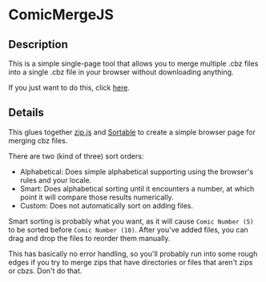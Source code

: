 # ComicMergeJS

## Description

This is a simple single-page tool that allows you to merge multiple .cbz files into a single .cbz file in your browser without downloading anything.

If you just want to do this, click [here](https://example.com).

## Details

This glues together [zip.js](https://gildas-lormeau.github.io/zip.js/) and [Sortable](https://github.com/SortableJS/Sortable) to create a simple browser page for merging cbz files.

There are two (kind of three) sort orders:

* Alphabetical: Does simple alphabetical supporting using the browser's rules and your locale.
* Smart: Does alphabetical sorting until it encounters a number, at which point it will compare those results numerically.
* Custom: Does not automatically sort on adding files.

Smart sorting is probably what you want, as it will cause `Comic Number (5)` to be sorted before `Comic Number (10)`. After you've added files, you can drag and drop the files to reorder them manually.

This has basically no error handling, so you'll probably run into some rough edges if you try to merge zips that have directories or files that aren't zips or cbzs. Don't do that.
